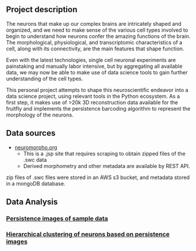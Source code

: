 ## Project description
The neurons that make up our complex brains are intricately shaped and organized, and we need to make sense of the various cell types involved to begin to understand how neurons confer the amazing functions of the brain.  The morphological, physiological, and transcriptomic characteristics of a cell, along with its connectivity, are the main features that shape function.  

Even with the latest technologies, single cell neuronal experiments are painstaking and manually labor intensive, but by aggregating all available data, we may now be able to make use of data science tools to gain further understanding of the cell types.  

This personal project attempts to shape this neuroscientific endeavor into a data science project, using relevant tools in the Python ecosystem.  As a first step, it makes use of >20k 3D reconstruction data available for the fruitfly and implements the persistence barcoding algorithm to represent the morphology of the neurons.  


## Data sources
- [neuromorpho.org](http://neuromorpho.org/byspecies.jsp)
    - This is a .jsp site that requires scraping to obtain zipped files of the .swc data
    - Derived morphometry and other metadata are available by REST API.  

zip files of .swc files were stored in an AWS s3 bucket, and metadata stored in a mongoDB database.  

## Data Analysis
### [Persistence images of sample data](https://github.com/q0j0p/aibs/blob/master/docs/4%20Persistence%20images%20of%20Bacci%20data.ipynb)
### [Hierarchical clustering of neurons based on persistence images](https://github.com/q0j0p/aibs/blob/master/docs/Kenyon_cells.ipynb)
